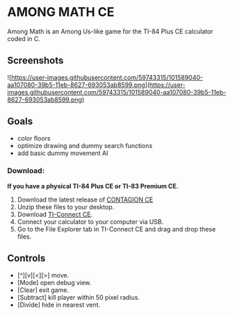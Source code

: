 # AMONG MATH CE

Among Math is an Among Us-like game for the TI-84 Plus CE calculator coded in C.

## Screenshots

![https://user-images.githubusercontent.com/59743315/101589040-aa107080-39b5-11eb-8627-693053ab8599.png](https://user-images.githubusercontent.com/59743315/101589040-aa107080-39b5-11eb-8627-693053ab8599.png)

## Goals
- color floors
- optimize drawing and dummy search functions
- add basic dummy movement AI

### Download:
**If you have a physical TI-84 Plus CE or TI-83 Premium CE.**
1. Download the latest release of [CONTAGION CE](https://github.com/EverydayCodeNet/CONTAGION-CE/releases)
2. Unzip these files to your desktop.
3. Download [TI-Connect CE](https://education.ti.com/en/software/details/en/CA9C74CAD02440A69FDC7189D7E1B6C2/swticonnectcesoftware).
4. Connect your calculator to your computer via USB.
5. Go to the File Explorer tab in TI-Connect CE and drag and drop these files.

## Controls
- [^][v][<][>] move.
- [Mode] open debug view.
- [Clear] exit game.
- [Subtract] kill player within 50 pixel radius.
- [Divide] hide in nearest vent.
